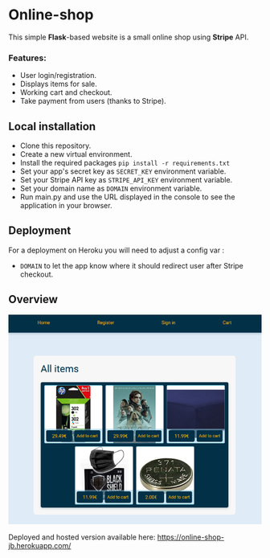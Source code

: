 # Online-shop
This simple **Flask**-based website is a small online shop using **Stripe** API.

### Features:
- User login/registration.
- Displays items for sale.
- Working cart and checkout.
- Take payment from users (thanks to Stripe).

## Local installation
- Clone this repository.
- Create a new virtual environment.
- Install the required packages `pip install -r requirements.txt`
- Set your app's secret key as `SECRET_KEY` environment variable.
- Set your Stripe API key as `STRIPE_API_KEY` environment variable.
- Set your domain name as `DOMAIN` environment variable.
- Run main.py and use the URL displayed in the console to see the application in your browser.


## Deployment
For a deployment on Heroku you will need to adjust a config var :

- `DOMAIN` to let the app know where it should redirect user after Stripe checkout.


## Overview

![alt text](https://github.com/Julien-B-py/Online-shop/blob/main/img/demo.png?raw=true)

Deployed and hosted version available here: https://online-shop-jb.herokuapp.com/
